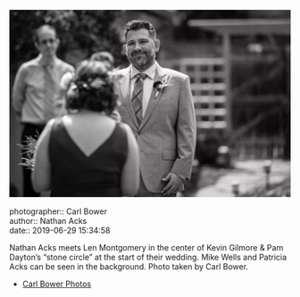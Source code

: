 ![Nathan Acks meets Len Montgomery in Kevin Gilmore and Pam Dayton’s “stone circle”](assets/2019-06-29-set-1-the-ceremony-13.webp)

photographer:: Carl Bower  
author:: Nathan Acks  
date:: 2019-06-29 15:34:58

Nathan Acks meets Len Montgomery in the center of Kevin Gilmore & Pam Dayton’s “stone circle” at the start of their wedding. Mike Wells and Patricia Acks can be seen in the background. Photo taken by Carl Bower.

* [Carl Bower Photos](https://carlbowerphotos.com)
